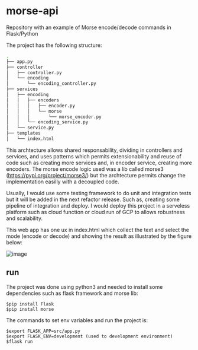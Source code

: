# morse-api
Repository with an example of Morse encode/decode commands in Flask/Python

The project has the following structure:

```bash
.
├── app.py
├── controller
│   ├── controller.py
│   └── encoding
│       └── encoding_controller.py
├── services
│   ├── encoding
│   │   ├── encoders
│   │   │   ├── encoder.py
│   │   │   └── morse
│   │   │       └── morse_encoder.py
│   │   └── encoding_service.py
│   └── service.py
├── templates
│   └── index.html

```

This archtecture allows shared responsability, dividing in controllers and services, and uses patterns which permits extensionability and reuse of code such as creating more services and, in encoder service, creating more encoders. The morse encode logic used was a lib called morse3 (https://pypi.org/project/morse3/) but the archtecture permits change the implementation easilly with a decoupled code.

Usually, I would use some testing framework to do unit and integration tests but it will be added in the next refactor release. Such as, creating some pipeline of integration and deploy. I would deploy this project in a serveless platform such as cloud function or cloud run of GCP to allows robustness and scalability.

This web app has one ux in index.html which collect the text and select the mode (encode or decode) and showing the result as illustrated by the figure below:

![image](https://user-images.githubusercontent.com/961104/144882145-d0b13ed1-659a-480f-b57c-4d53cf3c9b7b.png)

## run

The project was done using python3 and needed to install some dependencies such as flask framework and morse lib:
```
$pip install Flask
$pip install morse
```
The commands to set env variables and run the project is:
```
$export FLASK_APP=src/app.py
$export FLASK_ENV=development (used to development environment)
$flask run
```

